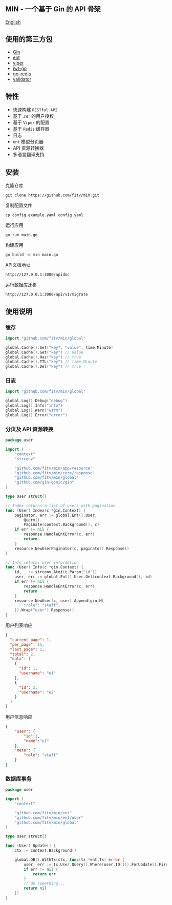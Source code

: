 ## MIN - 一个基于 Gin 的 API 骨架

[English](README.md)

## 使用的第三方包
- [Gin](https://github.com/gin-gonic/gin)
- [ent](https://entgo.io/ent)
- [viper](https://github.com/spf13/viper)
- [jwt-go](https://github.com/golang-jwt/jwt)
- [go-redis](https://github.com/go-redis/redis)
- [validator](https://github.com/go-playground/validator)

## 特性
 - 快速构建 `RESTful API`
 - 基于 `JWT` 的用户授权
 - 基于 `Viper` 的配置
 - 基于 `Redis` 缓存器
 - 日志
 - `ent` 模型分页器
 - API 资源转换器
 - 多语言翻译支持

## 安装
克隆仓库
```
git clone https://github.com/fitv/min.git
```

复制配置文件
```
cp config.example.yaml config.yaml
```

运行应用
```
go run main.go
```

构建应用
```
go build -o min main.go
```

API文档地址
```
http://127.0.0.1:3000/apidoc
```

运行数据库迁移
```
http://127.0.0.1:3000/api/v1/migrate
```

## 使用说明

### 缓存
```go
import "github.com/fitv/min/global"

global.Cache().Set("key", "value", time.Minute)
global.Cache().Get("key") // value
global.Cache().Has("key") // true
global.Cache().TTL("key") // time.Minute
global.Cache().Del("key") // true
```

### 日志
```go
import "github.com/fitv/min/global"

global.Log().Debug("debug")
global.Log().Info("info")
global.Log().Warn("warn")
global.Log().Error("error")
```

### 分页及 API 资源转换
```go
package user

import (
	"context"
	"strconv"

	"github.com/fitv/min/app/resource"
	"github.com/fitv/min/core/response"
	"github.com/fitv/min/global"
	"github.com/gin-gonic/gin"
)

type User struct{}

// Index returns a list of users with pagination
func (User) Index(c *gin.Context) {
	paginator, err := global.Ent().User.
        Query().
        Paginate(context.Background(), c)
	if err != nil {
		response.HandleEntError(c, err)
		return
	}
	resource.NewUserPaginator(c, paginator).Response()
}

// Info returns user information
func (User) Info(c *gin.Context) {
	id, _ := strconv.Atoi(c.Param("id"))
	user, err := global.Ent().User.Get(context.Background(), id)
	if err != nil {
		response.HandleEntError(c, err)
		return
	}
	resource.NewUser(c, user).Append(gin.H{
		"role": "staff",
	}).Wrap("user").Response()
}
```

用户列表响应
```json
{
  "current_page": 1,
  "per_page": 15,
  "last_page": 1,
  "total": 2,
  "data": [
    {
      "id": 1,
      "username": "u1"
    },
    {
      "id": 2,
      "username": "u2"
    }
  ]
}
```

用户信息响应
```json
{
    "user": {
        "id":1,
        "name":"u1"
    },
    "meta": {
        "role": "staff"
    }
}
```

### 数据库事务
```go
package user

import (
	"context"

	"github.com/fitv/min/ent"
	"github.com/fitv/min/ent/user"
	"github.com/fitv/min/global"
)

type User struct{}

func (User) Update() {
    ctx := context.Background()

    global.DB().WithTx(ctx, func(tx *ent.Tx) error {
        user, err := tx.User.Query().Where(user.ID(1)).ForUpdate().First(ctx)
        if err != nil {
            return err
        }
        // do something...
        return nil
    })
}
```
